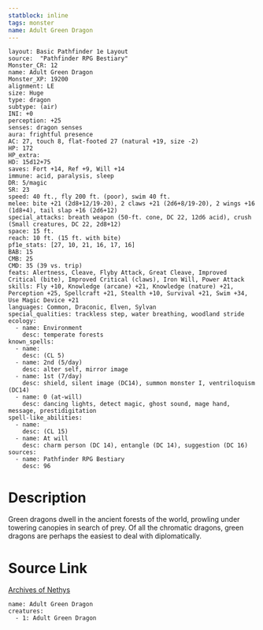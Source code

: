 ```yaml
---
statblock: inline
tags: monster
name: Adult Green Dragon
---
```

```statblock
layout: Basic Pathfinder 1e Layout
source:  "Pathfinder RPG Bestiary"
Monster_CR: 12
name: Adult Green Dragon
Monster_XP: 19200
alignment: LE
size: Huge
type: dragon
subtype: (air)
INI: +0
perception: +25
senses: dragon senses
aura: frightful presence
AC: 27, touch 8, flat-footed 27 (natural +19, size -2)
HP: 172
HP_extra: 
HD: 15d12+75
saves: Fort +14, Ref +9, Will +14
immune: acid, paralysis, sleep
DR: 5/magic
SR: 23
speed: 40 ft., fly 200 ft. (poor), swim 40 ft.
melee: bite +21 (2d8+12/19-20), 2 claws +21 (2d6+8/19-20), 2 wings +16 (1d8+4), tail slap +16 (2d6+12)
special_attacks: breath weapon (50-ft. cone, DC 22, 12d6 acid), crush (Small creatures, DC 22, 2d8+12)
space: 15 ft.
reach: 10 ft. (15 ft. with bite)
pf1e_stats: [27, 10, 21, 16, 17, 16]
BAB: 15
CMB: 25
CMD: 35 (39 vs. trip)
feats: Alertness, Cleave, Flyby Attack, Great Cleave, Improved Critical (bite), Improved Critical (claws), Iron Will, Power Attack
skills: Fly +10, Knowledge (arcane) +21, Knowledge (nature) +21, Perception +25, Spellcraft +21, Stealth +10, Survival +21, Swim +34, Use Magic Device +21
languages: Common, Draconic, Elven, Sylvan
special_qualities: trackless step, water breathing, woodland stride
ecology:
  - name: Environment
    desc: temperate forests
known_spells:
  - name:
    desc: (CL 5)
  - name: 2nd (5/day)
    desc: alter self, mirror image
  - name: 1st (7/day)
    desc: shield, silent image (DC14), summon monster I, ventriloquism (DC14)
  - name: 0 (at-will)
    desc: dancing lights, detect magic, ghost sound, mage hand, message, prestidigitation
spell-like_abilities:
  - name:
    desc: (CL 15)
  - name: At will
    desc: charm person (DC 14), entangle (DC 14), suggestion (DC 16)
sources:
  - name: Pathfinder RPG Bestiary
    desc: 96
```
# Description
Green dragons dwell in the ancient forests of the world, prowling under towering canopies in search of prey. Of all the chromatic dragons, green dragons are perhaps the easiest to deal with diplomatically.
# Source Link
[Archives of Nethys](https://aonprd.com/MonsterDisplay.aspx?ItemName=Adult%20Green%20Dragon)
```encounter-table
name: Adult Green Dragon
creatures:
  - 1: Adult Green Dragon
```

